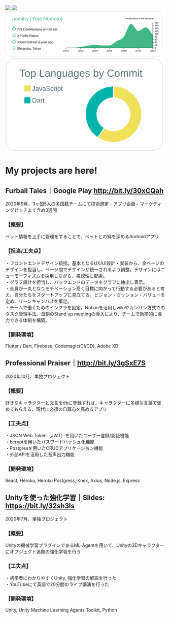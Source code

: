 <img src="https://github-profile-trophy.vercel.app/?username=namitry&rank=S,AAA,AA,A" />
<img src="https://github-readme-stats.vercel.app/api?username=namitry&count_private=true" />

<img src="https://raw.githubusercontent.com/namitry/namitry/master/profile-summary-card-output/vue/0-profile-details.svg" />
<img src="https://raw.githubusercontent.com/namitry/namitry/master/profile-summary-card-output/default/2-most-commit-language.svg" />


# My projects are here!
## Furball Tales｜Google Play http://bit.ly/30xCQah  
2020年9月、3ヶ国5人の多国籍チームにて技術選定・アプリ企画・マーケティングピッチまで含め3週間  
### 【概要】
ペット情報を上手に管理をすることで、ペットとの絆を深めるAndroidアプリ
### 【担当/工夫点】
・フロントエンドデザイン統括。基本となるUX/UI設計・実装から、全ページのデザインを担当し、ページ間でデザインが統一されるよう調整。デザインにはニューモーフィズムを採用しながら、視認性に配慮。  
・グラフ設計を担当し、バックエンドのデータをグラフに抽出し表示。  
・全員が一丸となりモチベーション高く目標に向かって行動する必要があると考え、自分たちをスタートアップに見立てる。ビジョン・ミッション・バリューを定め、リーンキャンバスを策定。  
・チームで働くためのインフラを設定。Notionを活用しwikiやカンバン方式でのタスク管理手法、毎朝のStand up meetingの導入により、チームで効率的に協力できる体制を構築。  
### 【開発環境】
Flutter / Dart, Firebase, Codemagic(CI/CD), Adobe XD

## Professional Praiser｜http://bit.ly/3gSxE7S
2020年10月、単独プロジェクト
### 【概要】
好きなキャラクターと文言をdbに登録すれば、キャラクターに多様な言葉で褒めてもらえる、現代に必須の自尊心を高めるアプリ
### 【工夫点】
・JSON Web Token（JWT）を用いたユーザー登録/認証機能  
・bcryptを用いたパスワードハッシュ化機能  
・Postgresを用いたCRUDアプリケーション機能  
・外部APIを活用した音声出力機能  
### 【開発環境】
React, Heroku, Heroku Postgress, Knex, Axios, Node.js, Express

## Unityを使った強化学習｜Slides: https://bit.ly/32sh3ls
2020年7月、単独プロジェクト
### 【概要】
Unityの機械学習プラグインであるML-Agentを用いて、Unityの3Dキャラクターにオブジェクト追跡の強化学習を行う
### 【工夫点】
・初学者にわかりやすくUnity, 強化学習の解説を行った  
・YouTubeにて英語で20分間のライブ講演を行った  
### 【開発環境】
Unity, Unity Machine Learning Agents Toolkit, Python
